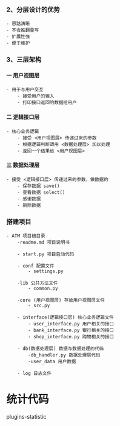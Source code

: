 
### 2、分层设计的优势
    - 思路清晰
    - 不会推翻重写
    - 扩展性强
    - 便于维护

### 3、三层架构
#### 一 用户视图层
    - 用于与用户交互
        - 接受用户的输入
        - 打印接口返回的数据给用户

#### 二 逻辑接口层
    - 核心业务逻辑
        - 接受 <用户视图层> 传递过来的参数
        - 根据逻辑判断调用 <数据处理层> 加以处理
        - 返回一个结果给 <用户视图层>

#### 三 数据处理层
    - 接受 <逻辑接口层> 传递过来的参数，做数据的
        - 保存数据 save()
        - 查看数据 select()
        - 感谢数据
        - 删除数据

### 搭建项目
    - ATM 项目根目录
        -readme.md 项目说明书

        - start.py 项目启动代码

        - conf 配置文件
            - settings.py
        
        -lib 公共方法文件
            - common.py

        -core (用户视图层) 存放用户视图层文件
            - src.py

        - interface(逻辑接口层) 核心业务逻辑文件
            - user_interface.py 用户相关的接口
            - bank_interface.py 银行相关的接口
            - shop_interface.py 购物相关的接口
        
        - db(数据处理层) 数据与数据处理的代码
            -db_handler.py 数据处理层代码
            -user_data 用户数据
        
        - log 日志文件




# 统计代码
plugins-statistic